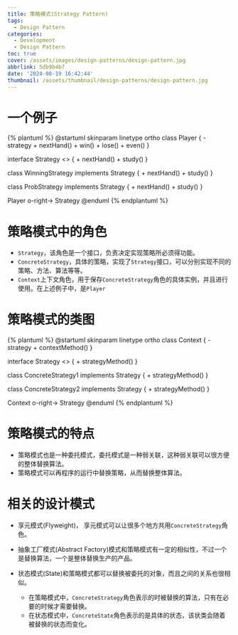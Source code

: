 ```yaml
---
title: 策略模式(Strategy Pattern)
tags:
  - Design Pattern
categories:
  - Development
  - Design Pattern
toc: true
cover: /assets/images/design-patterns/design-pattern.jpg
abbrlink: 5db9b4b7
date: '2024-08-19 16:42:44'
thumbnail: /assets/thumbnail/design-patterns/design-pattern.jpg
---
```


# 一个例子

<!-- more -->
{% plantuml %}
@startuml
skinparam linetype ortho
class Player {
    - strategy
    + nextHand()
    + win()
    + lose()
    + even()
}

interface Strategy <<Interface>> {
    + nextHand()
    + study()
}

class WinningStrategy implements Strategy {
    + nextHand()
    + study()
}

class ProbStrategy implements Strategy {
    + nextHand()
    + study()
}

Player o-right-> Strategy
@enduml
{% endplantuml %}

# 策略模式中的角色

* `Strategy`，该角色是一个接口，负责决定实现策略所必须得功能。
* `ConcreteStrategy`，具体的策略，实现了`Strategy`接口，可以分别实现不同的策略、方法、算法等等。
* `Context`上下文角色，用于保存`ConcreteStrategy`角色的具体实例，并且进行使用。在上述例子中，是`Player`

# 策略模式的类图

{% plantuml %}
@startuml
skinparam linetype ortho
class Context {
    - strategy
    + contextMethod()
}

interface Strategy <<Interface>> {
    + strategyMethod()
}

class ConcreteStrategy1 implements Strategy {
    + strategyMethod()
}

class ConcreteStrategy2 implements Strategy {
    + strategyMethod()
}

Context o-right-> Strategy
@enduml
{% endplantuml %}

# 策略模式的特点

* 策略模式也是一种委托模式，委托模式是一种弱关联，这种弱关联可以很方便的整体替换算法。
* 策略模式可以再程序的运行中替换策略，从而替换整体算法。

# 相关的设计模式

* 享元模式(Flyweight)， 享元模式可以让很多个地方共用`ConcreteStrategy`角色。
* 抽象工厂模式(Abstract Factory)模式和策略模式有一定的相似性，不过一个是替换算法，一个是整体替换生产的产品。
* 状态模式(State)和策略模式都可以替换被委托的对象，而且之间的关系也很相似。

  * 在策略模式中，`ConcreteStrategy`角色表示的时被替换的算法，只有在必要的时候才需要替换。
  * 在状态模式中，`ConcreteState`角色表示的是具体的状态，该状类会随着被替换的状态而变化。
